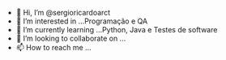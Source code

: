 - 👋 Hi, I’m @sergioricardoarct
- 👀 I’m interested in ...Programação  e QA
- 🌱 I’m currently learning ...Python, Java e Testes de software
- 💞️ I’m looking to collaborate on ...
- 📫 How to reach me ...

<!---
sergioricardoarct/sergioricardoarct is a ✨ special ✨ repository because its `README.md` (this file) appears on your GitHub profile.
You can click the Preview link to take a look at your changes.
--->
